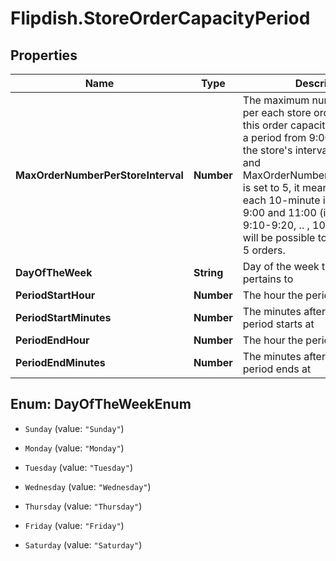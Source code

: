# Flipdish.StoreOrderCapacityPeriod

## Properties

Name | Type | Description | Notes
------------ | ------------- | ------------- | -------------
**MaxOrderNumberPerStoreInterval** | **Number** | The maximum number of orders per each store order interval in this order capacity period.  E.g. for a period from 9:00 till 11:00, if the store&#39;s interval is 10 minutes, and MaxOrderNumberPerStoreInterval is set to 5,  it means that within each 10-minute interval between 9:00 and 11:00 (i.e. 9:00-9:10, 9:10-9:20, .. , 10:50-11:00) it will be possible to  request at most 5 orders. | [optional] 
**DayOfTheWeek** | **String** | Day of the week the period pertains to | [optional] 
**PeriodStartHour** | **Number** | The hour the period starts at | [optional] 
**PeriodStartMinutes** | **Number** | The minutes after the hour the period starts at | [optional] 
**PeriodEndHour** | **Number** | The hour the period ends at | [optional] 
**PeriodEndMinutes** | **Number** | The minutes after the hour the period ends at | [optional] 



## Enum: DayOfTheWeekEnum


* `Sunday` (value: `"Sunday"`)

* `Monday` (value: `"Monday"`)

* `Tuesday` (value: `"Tuesday"`)

* `Wednesday` (value: `"Wednesday"`)

* `Thursday` (value: `"Thursday"`)

* `Friday` (value: `"Friday"`)

* `Saturday` (value: `"Saturday"`)





